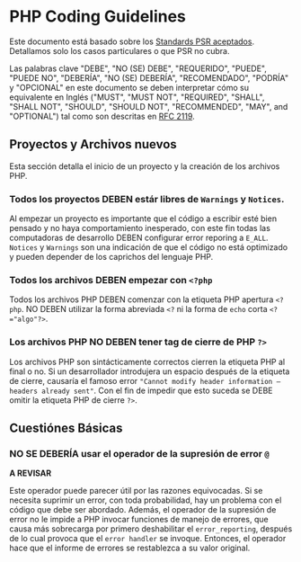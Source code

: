 PHP Coding Guidelines
=====================

Este documento está basado sobre los
[Standards PSR aceptados](https://github.com/php-fig/fig-standards/tree/master/accepted).
Detallamos solo los casos particulares o que PSR no cubra.

Las palabras clave "DEBE", "NO (SE) DEBE", "REQUERIDO", "PUEDE", "PUEDE NO",
"DEBERÍA", "NO (SE) DEBERÍA", "RECOMENDADO", "PODRÍA" y "OPCIONAL" en este documento
se deben interpretar cómo su equivalente en Inglés ("MUST", "MUST NOT",
"REQUIRED", "SHALL", "SHALL NOT", "SHOULD", "SHOULD NOT", "RECOMMENDED", "MAY",
and "OPTIONAL") tal como son descritas en [RFC 2119](http://www.ietf.org/rfc/rfc2119.txt).

Proyectos y Archivos nuevos
---------------------------

Esta sección detalla el inicio de un proyecto y la creación de los archivos PHP.

### Todos los proyectos DEBEN estár libres de `Warnings` y `Notices`.

Al empezar un proyecto es importante que el código a escribir esté bien pensado
y no haya comportamiento inesperado, con este fin todas las computadoras de
desarrollo DEBEN configurar error reporing a `E_ALL`. `Notices` y `Warnings` son
una indicación de que el código no está optimizado y pueden depender de los
caprichos del lenguaje PHP.

### Todos los archivos DEBEN empezar con `<?php`

Todos los archivos PHP DEBEN comenzar con la etiqueta PHP apertura `<?php`.
NO DEBEN utilizar la forma abreviada `<?` ni la forma de `echo` corta `<?="algo"?>`.

### Los archivos PHP NO DEBEN tener tag de cierre de PHP `?>`

Los archivos PHP son sintácticamente correctos cierren la etiqueta PHP al final
o no. Si un desarrollador introdujera un espacio después de la etiqueta de
cierre, causaría el famoso error `"Cannot modify header information – headers
already sent"`. Con el fin de impedir que esto suceda se DEBE omitir la
etiqueta PHP de cierre `?>`.

Cuestiónes Básicas
------------------

### NO SE DEBERÍA usar el operador de la supresión de error `@`

**A REVISAR**

Este operador puede parecer útil por las razones equivocadas.
Si se necesita suprimir un error, con toda probabilidad, hay un problema con el
código que debe ser abordado. Además, el operador de la supresión de error no le
impide a PHP invocar funciones de manejo de errores, que causa más sobrecarga por
primero deshabilitar el `error_reporting`, después de lo cual provoca que el
`error handler` se invoque. Entonces, el operador hace que el informe de errores
se restablezca a su valor original.
